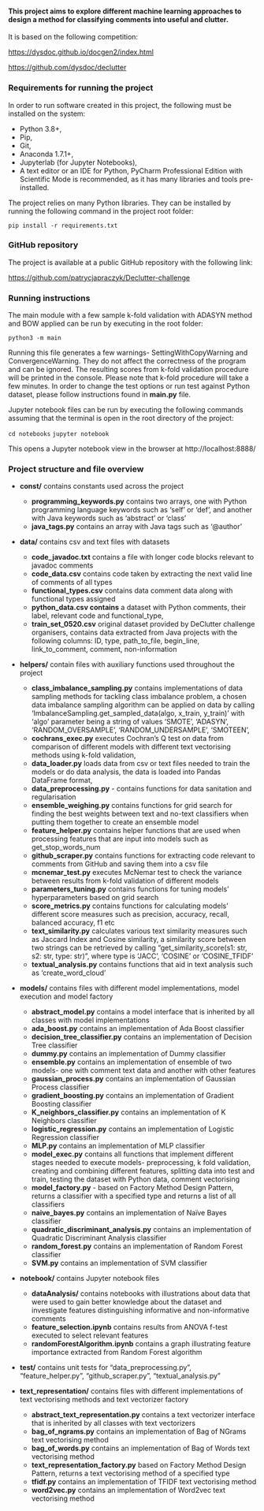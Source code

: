 #### This project aims to explore different machine learning approaches to design a method for classifying comments into useful and clutter.

It is based on the following competition:

https://dysdoc.github.io/docgen2/index.html

https://github.com/dysdoc/declutter

### Requirements for running the project

In order to run software created in this project, the following must be installed on the system: 

* Python 3.8+,
* Pip, 
* Git, 
* Anaconda 1.7.1+, 
* Jupyterlab (for Jupyter Notebooks),
* A text editor or an IDE for Python, PyCharm Professional Edition with Scientific Mode is recommended, as it has many libraries and tools pre-installed. 
 
The project relies on many Python libraries. They can be installed by running the following command in the project root folder: 

`pip install -r requirements.txt`

### GitHub repository 

The project is available at a public GitHub repository with the following link:  

https://github.com/patrycjapraczyk/Declutter-challenge 

### Running instructions

The main module with a few sample k-fold validation with ADASYN method and BOW applied can be run by executing in the root folder:

`python3 -m main`

Running this file generates a few warnings- SettingWithCopyWarning and ConvergenceWarning. They do not affect the correctness of the program and can be ignored.
The resulting scores from k-fold validation procedure will be printed in the console. 
Please note that k-fold procedure will take a few minutes.
In order to change the test options or run test against Python dataset, please follow instructions found in **main.py** file.

Jupyter notebook files can be run by executing the following commands assuming that the terminal is open in the root directory of the project:

`cd notebooks`
`jupyter notebook`

This opens a Jupyter notebook view in the browser at http://localhost:8888/

### Project structure and file overview 

* **const/** contains constants used across the project
    * **programming_keywords.py** contains two arrays, one with Python programming language keywords such as ‘self’ or ‘def’, and another with Java keywords such as ‘abstract’ or ‘class’
    * **java_tags.py** contains an array with Java tags such as ‘@author’
    
* **data/** contains csv and text files with datasets
    * **code_javadoc.txt** contains a file with longer code blocks relevant to javadoc comments 
    * **code_data.csv** contains code taken by extracting the next valid line of comments of all types 
    * **functional_types.csv** contains data comment data along with functional types assigned 
    * **python_data.csv contains** a dataset with Python comments, their label, relevant code and functional_type, 
    * **train_set_0520.csv** original dataset provided by DeClutter challenge organisers, contains data extracted from Java projects with the following columns: ID, type, path_to_file, begin_line, link_to_comment, comment, non-information 
    
* **helpers/** contain files with auxiliary functions used throughout the project 
    * **class_imbalance_sampling.py** contains implementations of data sampling methods for tackling class imbalance problem, a chosen data imbalance sampling algorithm can be applied on data by calling ‘ImbalanceSampling.get_sampled_data(algo, x_train, y_train)’ with ‘algo’ parameter being a string of values ‘SMOTE’, ‘ADASYN’, ‘RANDOM_OVERSAMPLE’, ‘RANDOM_UNDERSAMPLE’, ‘SMOTEEN’, 
    * **cochrans_exec.py** executes Cochran’s Q test on data from comparison of different models with different text vectorising methods using k-fold validation, 
    * **data_loader.py** loads data from csv or text files needed to train the models or do data analysis, the data is loaded into Pandas DataFrame format,
    * **data_preprocessing.py** - contains functions for data sanitation and regularisation 
    * **ensemble_weighing.py** contains functions for grid search for finding the best weights between text and no-text classifiers when putting them together to create an ensemble model 
    * **feature_helper.py** contains helper functions that are used when processing features that are input into models such as get_stop_words_num 
    * **github_scraper.py** contains functions for extracting code relevant to comments from GitHub and saving them into a csv file 
    * **mcnemar_test.py** executes McNemar test to check the variance between results from k-fold validation of different models 
    * **parameters_tuning.py** contains functions for tuning models’ hyperparameters based on grid search 
    * **score_metrics.py** contains functions for calculating models’ different score measures such as precision, accuracy, recall, balanced accuracy, f1 etc 
    * **text_similarity.py** calculates various text similarity measures such as Jaccard Index and Cosine similarity, a similarity score between two strings can be retrieved by calling “get_similarity_score(s1: str, s2: str, type: str)”, where type is ‘JACC’, ‘COSINE’ or ‘COSINE_TFIDF’ 
    * **textual_analysis.py** contains functions that aid in text analysis such as ‘create_word_cloud’ 

* **models/** contains files with different model implementations, model execution and model factory 
    * **abstract_model.py** contains a model interface that is inherited by all classes with model implementations 
    * **ada_boost.py** contains an implementation of Ada Boost classifier 
    * **decision_tree_classifier.py** contains an implementation of Decision Tree classifier 
    * **dummy.py** contains an implementation of Dummy classifier 
    * **ensemble.py** contains an implementation of ensemble of two models- one with comment text data and another with other features 
    * **gaussian_process.py** contains an implementation of Gaussian Process classifier 
    * **gradient_boosting.py** contains an implementation of Gradient Boosting classifier 
    * **K_neighbors_classifier.py** contains an implementation of K Neighbors classifier 
    * **logistic_regression.py** contains an implementation of Logistic Regression classifier
    * **MLP.py** contains an implementation of MLP classifier
    * **model_exec.py** contains all functions that implement different stages needed to execute models- preprocessing, k fold validation, creating and combining different features, splitting data into test and train, testing the dataset with Python data, comment vectorising 
    * **model_factory.py** - based on Factory Method Design Pattern, returns a classifier with a specified type and returns a list of all classifiers 
    * **naive_bayes.py** contains an implementation of Naïve Bayes classifier 
    * **quadratic_discriminant_analysis.py** contains an implementation of Quadratic Discriminant Analysis classifier 
    * **random_forest.py** contains an implementation of Random Forest classifier 
    * **SVM.py** contains an implementation of SVM classifier 
    
* **notebook/** contains Jupyter notebook files 
    * **dataAnalysis/** contains notebooks with illustrations about data that were used to gain better knowledge about the dataset and investigate features distinguishing informative and non-informative comments 
    * **feature_selection.ipynb** contains results from ANOVA f-test executed to select relevant features 
    * **randomForestAlgorithm.ipynb** contains a graph illustrating feature importance extracted from Random Forest algorithm 

* **test/** contains unit tests for “data_preprocessing.py”, “feature_helper.py”, “github_scraper.py”, “textual_analysis.py” 

* **text_representation/** contains files with different implementations of text vectorising methods and text vectorizer factory  
    * **abstract_text_representation.py** contains a text vectorizer interface that is inherited by all classes with text vectorizers 
    * **bag_of_ngrams.py** contains an implementation of Bag of NGrams text vectorising method 
    * **bag_of_words.py** contains an implementation of Bag of Words text vectorising method
    * **text_representation_factory.py** based on Factory Method Design Pattern, returns a text vectorising method of a specified type  
    * **tfidf.py** contains an implementation of TFIDF text vectorising method 
    * **word2vec.py** contains an implementation of Word2vec text vectorising method 

 